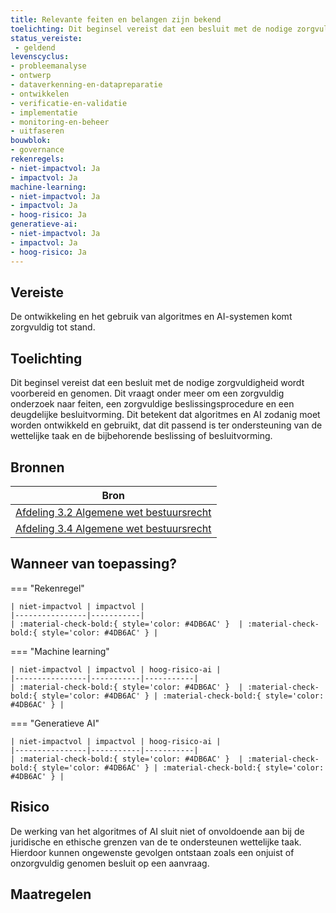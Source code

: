```yaml
---
title: Relevante feiten en belangen zijn bekend 
toelichting: Dit beginsel vereist dat een besluit met de nodige zorgvuldigheid wordt voorbereid en genomen. Dit vraagt onder meer om een zorgvuldig onderzoek naar feiten, een zorgvuldige beslissingsprocedure en een deugdelijke besluitvorming. Dit betekent dat  algoritmes en AI zodanig moet worden ontwikkeld en gebruikt, dat dit passend is ter ondersteuning van de wettelijke taak en de bijbehorende beslissing of besluitvorming.  
status_vereiste: 
 - geldend
levenscyclus: 
- probleemanalyse
- ontwerp
- dataverkenning-en-datapreparatie
- ontwikkelen
- verificatie-en-validatie
- implementatie
- monitoring-en-beheer
- uitfaseren
bouwblok: 
- governance
rekenregels: 
- niet-impactvol: Ja
- impactvol: Ja
machine-learning: 
- niet-impactvol: Ja
- impactvol: Ja
- hoog-risico: Ja
generatieve-ai: 
- niet-impactvol: Ja
- impactvol: Ja
- hoog-risico: Ja
---
```


<!-- tags -->

## Vereiste

De ontwikkeling en het gebruik van algoritmes en AI-systemen komt zorgvuldig tot stand.

## Toelichting 

Dit beginsel vereist dat een besluit met de nodige zorgvuldigheid wordt voorbereid en genomen.
Dit vraagt onder meer om een zorgvuldig onderzoek naar feiten, een zorgvuldige beslissingsprocedure en een deugdelijke besluitvorming.
Dit betekent dat  algoritmes en AI zodanig moet worden ontwikkeld en gebruikt, dat dit passend is ter ondersteuning van de wettelijke taak en de bijbehorende beslissing of besluitvorming.
 

## Bronnen 

| Bron                        |
|-----------------------------|
|[Afdeling 3.2 Algemene wet bestuursrecht](https://wetten.overheid.nl/jci1.3:c:BWBR0005537&hoofdstuk=3&afdeling=3.2&z=2024-05-01&g=2024-05-01) |
|[Afdeling 3.4 Algemene wet bestuursrecht](https://wetten.overheid.nl/jci1.3:c:BWBR0005537&hoofdstuk=3&afdeling=3.4&z=2024-05-01&g=2024-05-01) |

## Wanneer van toepassing? 

=== "Rekenregel"

	| niet-impactvol | impactvol | 
	|----------------|-----------| 
	| :material-check-bold:{ style='color: #4DB6AC' }  | :material-check-bold:{ style='color: #4DB6AC' } |

=== "Machine learning"

	| niet-impactvol | impactvol | hoog-risico-ai | 
	|----------------|-----------|-----------| 
	| :material-check-bold:{ style='color: #4DB6AC' }  | :material-check-bold:{ style='color: #4DB6AC' } | :material-check-bold:{ style='color: #4DB6AC' } |

=== "Generatieve AI"

	| niet-impactvol | impactvol | hoog-risico-ai | 
	|----------------|-----------|-----------| 
	| :material-check-bold:{ style='color: #4DB6AC' }  | :material-check-bold:{ style='color: #4DB6AC' } | :material-check-bold:{ style='color: #4DB6AC' } |

## Risico 

De werking van het algoritmes of AI sluit niet of onvoldoende aan bij de juridische en ethische grenzen van de te ondersteunen wettelijke taak.
Hierdoor kunnen ongewenste gevolgen ontstaan zoals een onjuist of onzorgvuldig genomen besluit op een aanvraag.

## Maatregelen 

<!-- list_maatregelen vereiste/zorgvuldigheidsbeginsel -->
